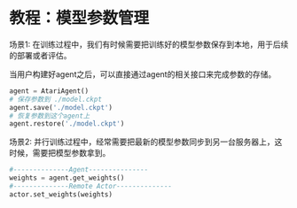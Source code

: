 # **教程：模型参数管理**
场景1: 在训练过程中，我们有时候需要把训练好的模型参数保存到本地，用于后续的部署或者评估。

当用户构建好agent之后，可以直接通过agent的相关接口来完成参数的存储。
```python
agent = AtariAgent()
# 保存参数到 ./model.ckpt
agent.save('./model.ckpt')
# 恢复参数到这个agent上
agent.restore('./model.ckpt')

```

场景2: 并行训练过程中，经常需要把最新的模型参数同步到另一台服务器上，这时候，需要把模型参数拿到。

```python
#--------------Agent---------------
weights = agent.get_weights()
#--------------Remote Actor--------------
actor.set_weights(weights)
```